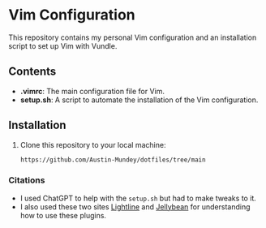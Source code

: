 # Vim Configuration

This repository contains my personal Vim configuration and an installation script to set up Vim with Vundle.

## Contents

- **.vimrc**: The main configuration file for Vim.
- **setup.sh**: A script to automate the installation of the Vim configuration.

## Installation

1. Clone this repository to your local machine:

   ```bash
   https://github.com/Austin-Mundey/dotfiles/tree/main
	```

### Citations

- I used ChatGPT to help with the `setup.sh` but had to make tweaks to it. 
- I also used these two sites [Lightline](https://github.com/itchyny/lightline.vim) and [Jellybean](https://vimawesome.com/plugin/jellybeans-vim) for understanding how to use these plugins.
